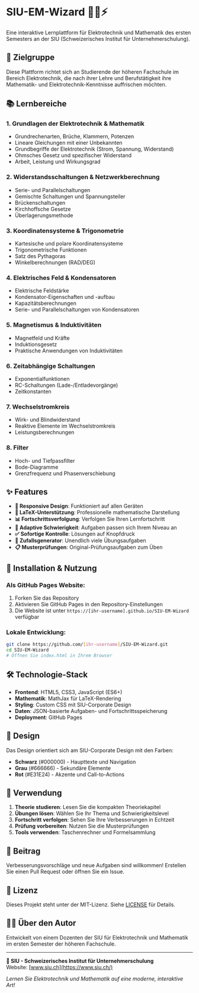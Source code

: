 # SIU-EM-Wizard 🧙‍♂️⚡

Eine interaktive Lernplattform für Elektrotechnik und Mathematik des ersten Semesters an der SIU (Schweizerisches Institut für Unternehmerschulung).

## 🎯 Zielgruppe

Diese Plattform richtet sich an Studierende der höheren Fachschule im Bereich Elektrotechnik, die nach ihrer Lehre und Berufstätigkeit ihre Mathematik- und Elektrotechnik-Kenntnisse auffrischen möchten.

## 📚 Lernbereiche

### 1. **Grundlagen der Elektrotechnik & Mathematik**
- Grundrechenarten, Brüche, Klammern, Potenzen
- Lineare Gleichungen mit einer Unbekannten
- Grundbegriffe der Elektrotechnik (Strom, Spannung, Widerstand)
- Ohmsches Gesetz und spezifischer Widerstand
- Arbeit, Leistung und Wirkungsgrad

### 2. **Widerstandsschaltungen & Netzwerkberechnung**
- Serie- und Parallelschaltungen
- Gemischte Schaltungen und Spannungsteiler
- Brückenschaltungen
- Kirchhoffsche Gesetze
- Überlagerungsmethode

### 3. **Koordinatensysteme & Trigonometrie**
- Kartesische und polare Koordinatensysteme
- Trigonometrische Funktionen
- Satz des Pythagoras
- Winkelberechnungen (RAD/DEG)

### 4. **Elektrisches Feld & Kondensatoren**
- Elektrische Feldstärke
- Kondensator-Eigenschaften und -aufbau
- Kapazitätsberechnungen
- Serie- und Parallelschaltungen von Kondensatoren

### 5. **Magnetismus & Induktivitäten**
- Magnetfeld und Kräfte
- Induktionsgesetz
- Praktische Anwendungen von Induktivitäten

### 6. **Zeitabhängige Schaltungen**
- Exponentialfunktionen
- RC-Schaltungen (Lade-/Entladevorgänge)
- Zeitkonstanten

### 7. **Wechselstromkreis**
- Wirk- und Blindwiderstand
- Reaktive Elemente im Wechselstromkreis
- Leistungsberechnungen

### 8. **Filter**
- Hoch- und Tiefpassfilter
- Bode-Diagramme
- Grenzfrequenz und Phasenverschiebung

## ✨ Features

- **📱 Responsive Design**: Funktioniert auf allen Geräten
- **🧮 LaTeX-Unterstützung**: Professionelle mathematische Darstellung
- **📊 Fortschrittsverfolgung**: Verfolgen Sie Ihren Lernfortschritt
- **🎯 Adaptive Schwierigkeit**: Aufgaben passen sich Ihrem Niveau an
- **✅ Sofortige Kontrolle**: Lösungen auf Knopfdruck
- **🔄 Zufallsgenerator**: Unendlich viele Übungsaufgaben
- **📋 Musterprüfungen**: Original-Prüfungsaufgaben zum Üben

## 🚀 Installation & Nutzung

### Als GitHub Pages Website:
1. Forken Sie das Repository
2. Aktivieren Sie GitHub Pages in den Repository-Einstellungen
3. Die Website ist unter `https://[ihr-username].github.io/SIU-EM-Wizard` verfügbar

### Lokale Entwicklung:
```bash
git clone https://github.com/[ihr-username]/SIU-EM-Wizard.git
cd SIU-EM-Wizard
# Öffnen Sie index.html in Ihrem Browser
```

## 🛠️ Technologie-Stack

- **Frontend**: HTML5, CSS3, JavaScript (ES6+)
- **Mathematik**: MathJax für LaTeX-Rendering
- **Styling**: Custom CSS mit SIU-Corporate Design
- **Daten**: JSON-basierte Aufgaben- und Fortschrittsspeicherung
- **Deployment**: GitHub Pages

## 🎨 Design

Das Design orientiert sich am SIU-Corporate Design mit den Farben:
- **Schwarz** (#000000) - Haupttexte und Navigation
- **Grau** (#666666) - Sekundäre Elemente
- **Rot** (#E31E24) - Akzente und Call-to-Actions

## 📖 Verwendung

1. **Theorie studieren**: Lesen Sie die kompakten Theoriekapitel
2. **Übungen lösen**: Wählen Sie Ihr Thema und Schwierigkeitslevel
3. **Fortschritt verfolgen**: Sehen Sie Ihre Verbesserungen in Echtzeit
4. **Prüfung vorbereiten**: Nutzen Sie die Musterprüfungen
5. **Tools verwenden**: Taschenrechner und Formelsammlung

## 🤝 Beitrag

Verbesserungsvorschläge und neue Aufgaben sind willkommen! Erstellen Sie einen Pull Request oder öffnen Sie ein Issue.

## 📝 Lizenz

Dieses Projekt steht unter der MIT-Lizenz. Siehe [LICENSE](LICENSE) für Details.

## 👨‍🏫 Über den Autor

Entwickelt von einem Dozenten der SIU für Elektrotechnik und Mathematik im ersten Semester der höheren Fachschule.

---

**🏫 SIU - Schweizerisches Institut für Unternehmerschulung**  
Website: [www.siu.ch](https://www.siu.ch/)

*Lernen Sie Elektrotechnik und Mathematik auf eine moderne, interaktive Art!*